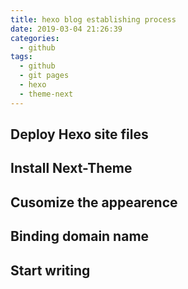 ```yaml
---
title: hexo blog establishing process
date: 2019-03-04 21:26:39
categories:
  - github
tags: 
  - github
  - git pages
  - hexo
  - theme-next
---
```


## Deploy Hexo site files

## Install Next-Theme

## Cusomize the appearence

## Binding domain name

## Start writing
